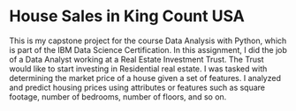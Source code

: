 # House Sales in King Count USA
This is my capstone project for the course Data Analysis with Python, which is part of the IBM Data Science Certification. In this assignment, I did the job of a Data Analyst working at a Real Estate Investment Trust. The Trust would like to start investing in Residential real estate. I was tasked with determining the market price of a house given a set of features. I analyzed and predict housing prices using attributes or features such as square footage, number of bedrooms, number of floors, and so on.
